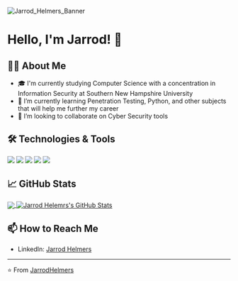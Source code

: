 ![Jarrod_Helmers_Banner](https://github.com/JarrodHelmers/JarrodHelmers/assets/98790490/439d1900-a8d2-406c-89c7-a99a7a46b5ba)

# Hello, I'm Jarrod! 👋

## 👨‍💻 About Me
- 🎓 I'm currently studying Computer Science with a concentration in Information Security at Southern New Hampshire University
- 🌱 I’m currently learning Penetration Testing, Python, and other subjects that will help me further my career
- 👯 I’m looking to collaborate on Cyber Security tools

## 🛠️ Technologies & Tools
![](https://img.shields.io/badge/OS-Linux-informational?style=flat&logo=linux&logoColor=white&color=2bbc8a)
![](https://img.shields.io/badge/Editor-VSCode-informational?style=flat&logo=visual-studio-code&logoColor=white&color=2bbc8a)
![](https://img.shields.io/badge/Code-Python-informational?style=flat&logo=python&logoColor=white&color=2bbc8a)
![](https://img.shields.io/badge/Tools-Docker-informational?style=flat&logo=docker&logoColor=white&color=2bbc8a)
![](https://img.shields.io/badge/Database-MySQL-informational?style=flat&logo=mysql&logoColor=white&color=2bbc8a)

## 📈 GitHub Stats

<a href="https://github.com/JarrodHelmers">
  <img align="center" src="https://github-readme-stats.vercel.app/api/top-langs/?username=JarrodHelmers&hide=java,html&theme=radical" />
</a>
<a href="https://github.com/JarrodHelmers">
  <img align="center" src="https://github-readme-stats.vercel.app/api?username=JarrodHelmers&show_icons=true&line_height=27&count_private=true&theme=radical" alt="Jarrod Helemrs's GitHub Stats" />
</a>

## 📫 How to Reach Me
- LinkedIn: [Jarrod Helmers](https://www.linkedin.com/in/jarrod-helmers/)


<!-- This is a comment in Markdown -->

---
⭐️ From [JarrodHelmers](https://github.com/JarrodHelmers)
